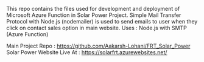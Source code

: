 This repo contains the files used for development and deployment of Microsoft Azure Function in Solar Power Project.
Simple Mail Transfer Protocol with Node.js (nodemailer) is used to send emails to user when they click on contact sales option in main website.
Uses : Node.js with SMTP (Azure Function)

Main Project Repo : https://github.com/Aakarsh-Lohani/FRT_Solar_Power
Solar Power Website Live At : https://solarfrt.azurewebsites.net/
